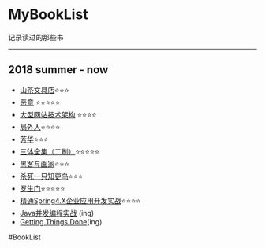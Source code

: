 # MyBookList
记录读过的那些书
- - - -
## 2018 summer - now
* [山茶文具店](https://book.douban.com/subject/28656614/)⭐️⭐️⭐️
* [恶意](https://book.douban.com/subject/3646172/) ⭐️⭐️⭐️⭐️⭐️
* [大型网站技术架构](https://book.douban.com/subject/25723064/) ⭐️⭐️⭐️⭐️
* [局外人](https://book.douban.com/subject/4908885/)⭐️⭐️⭐️⭐️
* [芳华](https://book.douban.com/subject/27010212/)⭐️⭐️⭐️
* [三体全集（二刷）](https://book.douban.com/subject/6518605/)⭐️⭐️⭐️⭐️⭐️
* [黑客与画家](https://book.douban.com/subject/6021440/)⭐️⭐️⭐️
* [杀死一只知更鸟](https://book.douban.com/subject/6781808/)⭐️⭐️⭐️
* [罗生门](https://book.douban.com/subject/3136271/)⭐️⭐️⭐️⭐️⭐️
* [精通Spring4.X企业应用开发实战](https://book.douban.com/subject/26952826/)⭐️⭐️⭐️⭐️
* [Java并发编程实战](https://book.douban.com/subject/10484692/) (ing)
* [Getting Things Done](https://book.douban.com/subject/1958547/)(ing) 




#BookList